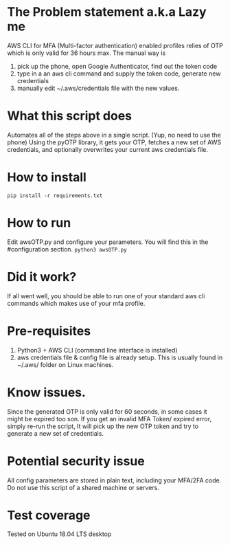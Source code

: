 # The Problem statement a.k.a Lazy me

AWS CLI for MFA (Multi-factor authentication) enabled profiles relies of OTP which is only valid for 36 hours max.
The manual way is 
1) pick up the phone, open Google Authenticator, find out the token code
2) type in a an aws cli command and supply the token code, generate new credentials
3) manually edit ~/.aws/credentials file with the new values.

# What this script does

Automates all of the steps above in a single script. (Yup, no need to use the phone)
Using the pyOTP library, it gets your OTP, fetches a new set of AWS credentials, and optionally overwrites your current aws credentials file.

# How to install
`pip install -r requirements.txt`

# How to run
Edit awsOTP.py and configure your parameters. You will find this in the #configuration section.
`python3 awsOTP.py`

# Did it work?
If all went well, you should be able to run one of your standard aws cli commands which makes use of your mfa profile.

# Pre-requisites
1) Python3 + AWS CLI (command line interface is installed)
2) aws credentials file & config file is already setup. This is usually found in ~/.aws/ folder on Linux machines.

# Know issues.
Since the generated OTP is only valid for 60 seconds, in some cases it might be expired too son. If you get an invalid MFA Token/ expired error, simply re-run the script, It will pick up the new OTP token and try to generate a new set of credentials.

# Potential security issue
All config parameters are stored in plain text, including your MFA/2FA code. Do not use this script of a shared machine or servers.

# Test coverage
Tested on Ubuntu 18.04 LTS desktop
